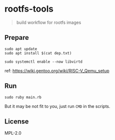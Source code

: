 # rootfs-tools
> build workflow for rootfs images

## Prepare

```
sudo apt update
sudo apt install $(cat dep.txt)

sudo systemctl enable --now libvirtd
```
ref: https://wiki.gentoo.org/wiki/RISC-V_Qemu_setup

## Run

```
sudo ruby main.rb
```

But it may be not fit to you, just run `CMD` in the scripts.

## License

MPL-2.0